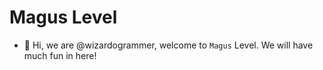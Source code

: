 # Magus Level

- 👋 Hi, we are @wizardogrammer, welcome to `Magus` Level. We will have much fun in here!
